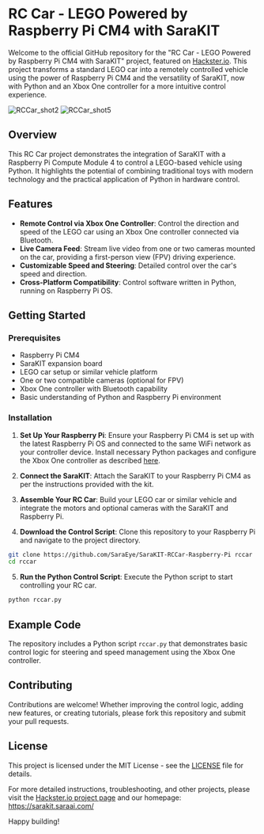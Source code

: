 # RC Car - LEGO Powered by Raspberry Pi CM4 with SaraKIT

Welcome to the official GitHub repository for the "RC Car - LEGO Powered by Raspberry Pi CM4 with SaraKIT" project, featured on [Hackster.io](https://www.hackster.io/sarakit/rc-car-lego-powered-by-raspberry-pi-cm4-with-sarakit-dfc9ac). This project transforms a standard LEGO car into a remotely controlled vehicle using the power of Raspberry Pi CM4 and the versatility of SaraKIT, now with Python and an Xbox One controller for a more intuitive control experience.

![RCCar_shot2](https://github.com/SaraEye/SaraKIT-RCCar-Raspberry-Pi/assets/35704910/4dfd76ce-c000-4830-b9ab-237eaca09b63)
![RCCar_shot5](https://github.com/SaraEye/SaraKIT-RCCar-Raspberry-Pi/assets/35704910/dc234c7c-eb11-41fd-9563-134011135746)

## Overview

This RC Car project demonstrates the integration of SaraKIT with a Raspberry Pi Compute Module 4 to control a LEGO-based vehicle using Python. It highlights the potential of combining traditional toys with modern technology and the practical application of Python in hardware control.

## Features

- **Remote Control via Xbox One Controller**: Control the direction and speed of the LEGO car using an Xbox One controller connected via Bluetooth.
- **Live Camera Feed**: Stream live video from one or two cameras mounted on the car, providing a first-person view (FPV) driving experience.
- **Customizable Speed and Steering**: Detailed control over the car's speed and direction.
- **Cross-Platform Compatibility**: Control software written in Python, running on Raspberry Pi OS.

## Getting Started

### Prerequisites

- Raspberry Pi CM4
- SaraKIT expansion board
- LEGO car setup or similar vehicle platform
- One or two compatible cameras (optional for FPV)
- Xbox One controller with Bluetooth capability
- Basic understanding of Python and Raspberry Pi environment

### Installation

1. **Set Up Your Raspberry Pi**: Ensure your Raspberry Pi CM4 is set up with the latest Raspberry Pi OS and connected to the same WiFi network as your controller device. Install necessary Python packages and configure the Xbox One controller as described [here](https://github.com/SaraEye/Xbox-Pad-Control-for-Raspberry-Pi-Projects).

2. **Connect the SaraKIT**: Attach the SaraKIT to your Raspberry Pi CM4 as per the instructions provided with the kit.

3. **Assemble Your RC Car**: Build your LEGO car or similar vehicle and integrate the motors and optional cameras with the SaraKIT and Raspberry Pi.

4. **Download the Control Script**: Clone this repository to your Raspberry Pi and navigate to the project directory.

```bash
git clone https://github.com/SaraEye/SaraKIT-RCCar-Raspberry-Pi rccar
cd rccar
```

5. **Run the Python Control Script**: Execute the Python script to start controlling your RC car.

```bash
python rccar.py
```

## Example Code

The repository includes a Python script `rccar.py` that demonstrates basic control logic for steering and speed management using the Xbox One controller.

## Contributing

Contributions are welcome! Whether improving the control logic, adding new features, or creating tutorials, please fork this repository and submit your pull requests.

## License

This project is licensed under the MIT License - see the [LICENSE](LICENSE.md) file for details.

For more detailed instructions, troubleshooting, and other projects, please visit the [Hackster.io project page](https://www.hackster.io/sarakit/rc-car-lego-powered-by-raspberry-pi-cm4-with-sarakit-dfc9ac) and our homepage: https://sarakit.saraai.com/

Happy building!
